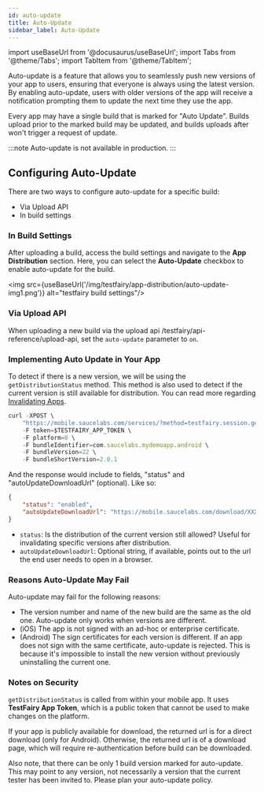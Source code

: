 ```yaml
---
id: auto-update
title: Auto-Update
sidebar_label: Auto-Update
---
```


import useBaseUrl from '@docusaurus/useBaseUrl';
import Tabs from '@theme/Tabs';
import TabItem from '@theme/TabItem';

Auto-update is a feature that allows you to seamlessly push new versions of  your app to users, ensuring that everyone is always using the latest version. By enabling auto-update, users with older versions of the app will receive a notification prompting them to update the next time they use the app.

Every app may have a single build that is marked for "Auto Update". Builds upload prior to the marked build may be updated, and builds uploads after won't trigger a request of update.

:::note
Auto-update is not available in production.
:::

## Configuring Auto-Update

There are two ways to configure auto-update for a specific build:

- Via Upload API
- In build settings

### In Build Settings

After uploading a build, access the build settings and navigate to the **App Distribution** section. Here, you can select the **Auto-Update** checkbox to enable auto-update for the build.

<img src={useBaseUrl('/img/testfairy/app-distribution/auto-update-img1.png')} alt="testfairy build settings"/>

### Via Upload API

When uploading a new build via the upload api /testfairy/api-reference/upload-api, set the `auto-update` parameter to `on`.

### Implementing Auto Update in Your App

To detect if there is a new version, we will be using the `getDistributionStatus` 
method. This method is also used to detect if the current version is still available
for distribution. You can read more regarding [Invalidating Apps](/testfairy/app-distribution/app-expiration/).

```jsx title="Sample Request"
curl -XPOST \
    "https://mobile.saucelabs.com/services/?method=testfairy.session.getDistributionStatus" \
    -F token=$TESTFAIRY_APP_TOKEN \
    -F platform=0 \
    -F bundleIdentifier=com.saucelabs.mydemoapp.android \
    -F bundleVersion=22 \
    -F bundleShortVersion=2.0.1
```

And the response would include to fields, "status" and "autoUpdateDownloadUrl" (optional). Like so:

```json title="Sample Response"
{
    "status": "enabled", 
    "autoUpdateDownloadUrl": "https://mobile.saucelabs.com/download/XXXXXXX"
}
```

- `status`: Is the distribution of the current version still allowed? Useful for invalidating specific versions after distribution.
- `autoUpdateDownloadUrl`: Optional string, if available, points out to the url the end user needs to open in a browser.

### Reasons Auto-Update May Fail

Auto-update may fail for the following reasons:

- The version number and name of the new build are the same as the old one. Auto-update only works when versions are different.
- (iOS) The app is not signed with an ad-hoc or enterprise certificate.
- (Android) The sign certificates for each version is different. If an app does not sign with the same certificate, auto-update is rejected. This is because it's impossible to install the new version without previously uninstalling the current one.

### Notes on Security

`getDistributionStatus` is called from within your mobile app. It uses **TestFairy App Token**, which is a public token that cannot be used to make changes on the platform. 

If your app is publicly available for download, the returned url is for a direct download (only for Android). Otherwise, the returned url is of a download page, which will require re-authentication before build can be downloaded. 

Also note, that there can be only 1 build version marked for auto-update. This may point to any version, not necessarily a version that the current tester has been invited to. Please plan your auto-update policy.
